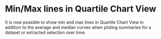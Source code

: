 # Min/Max lines in Quartile Chart View

It is now possible to show min and max lines in Quartile Chart View
in addition to the average and median curves when ploting summaries
for a dataset or extracted selection over time.
